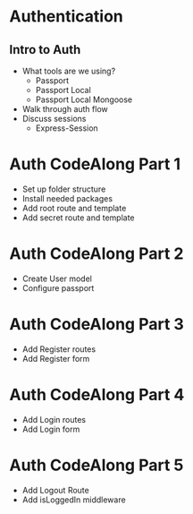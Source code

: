 # Authentication

## Intro to Auth

* What tools are we using?
    * Passport
	* Passport Local
	* Passport Local Mongoose
* Walk through auth flow
* Discuss sessions
	* Express-Session
# Auth CodeAlong Part 1

* Set up folder structure
* Install needed packages
* Add root route and template
* Add secret route and template
# Auth CodeAlong Part 2

* Create User model
* Configure passport
# Auth CodeAlong Part 3

* Add Register routes
* Add Register form
# Auth CodeAlong Part 4

* Add Login routes
* Add Login form
# Auth CodeAlong Part 5

* Add Logout Route
* Add isLoggedIn middleware